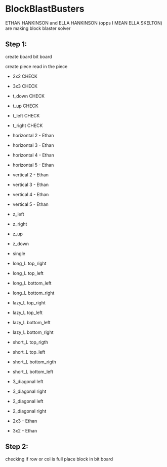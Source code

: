 # BlockBlastBusters

ETHAN HANKINSON and ELLA HANKINSON (opps I MEAN ELLA SKELTON) are making block blaster solver

## Step 1:
create board
bit board

create piece
read in the piece

- 2x2 CHECK
- 3x3 CHECK
- t_down CHECK
-  t_up CHECK
- t_left CHECK
- t_right CHECK

- horizontal 2 - Ethan 
- horizontal 3 - Ethan
- horizontal 4 - Ethan
- horizontal 5 - Ethan
- vertical 2 - Ethan
- vertical 3 - Ethan
- vertical 4 - Ethan
- vertical 5 - Ethan
- z_left
- z_right
- z_up
- z_down
- single
- long_L top_right
- long_L top_left
- long_L bottom_left
- long_L bottom_right
- lazy_L top_right
- lazy_L top_left
- lazy_L bottom_left
- lazy_L bottom_right
- short_L top_rigth
- short_L top_left
- short_L bottom_rigth
- short_L bottom_left
- 3_diagonal left
- 3_diagonal right
- 2_diagonal left
- 2_diagonal right
- 2x3 - Ethan
- 3x2 - Ethan


## Step 2:
checking if row or col is full
place block in bit board